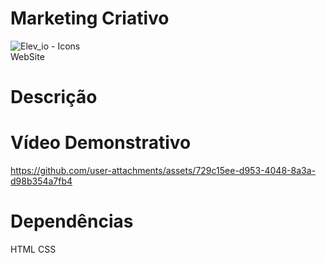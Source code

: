 # Marketing Criativo
![Elev_io - Icons](https://github.com/user-attachments/assets/08700aa5-683f-47d9-b53d-2bd45c8650ec)  <br>  WebSite

# Descrição 
 

#  Vídeo Demonstrativo
https://github.com/user-attachments/assets/729c15ee-d953-4048-8a3a-d98b354a7fb4

# Dependências 
 HTML 
 CSS 


